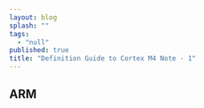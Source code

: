 ```yaml
---
layout: blog
splash: ""
tags: 
  - "null"
published: true
title: "Definition Guide to Cortex M4 Note - 1"
---
```



## ARM
